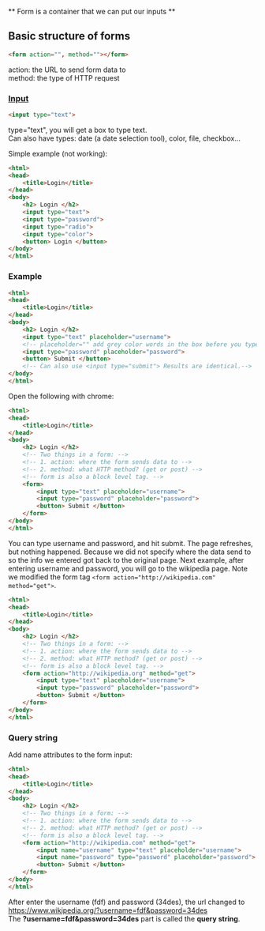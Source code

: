 ** Form is a container that we can put our inputs **
## Basic structure of forms
```html
<form action="", method=""></form>
```
action: the URL to send form data to  
method: the type of HTTP request  
### [Input]
```html
<input type="text">
```
type="text", you will get a box to type text.  
Can also have types: date (a date selection tool), color, file, checkbox...

Simple example (not working):
```html
<html>
<head>
	<title>Login</title>
</head>
<body>
	<h2> Login </h2>
	<input type="text">
	<input type="password">
	<input type="radio">
	<input type="color">
	<button> Login </button>	
</body>
</html>
```
### Example
```html
<html>
<head>
	<title>Login</title>
</head>
<body>
	<h2> Login </h2>
	<input type="text" placeholder="username">
	<!-- placeholder="" add grey color words in the box before you type.-->
	<input type="password" placeholder="password">
	<button> Submit </button>	
	<!-- Can also use <input type="submit"> Results are identical.-->
</body>
</html>
```
Open the following with chrome:
```html
<html>
<head>
	<title>Login</title>
</head>
<body>
	<h2> Login </h2>
	<!-- Two things in a form: -->
	<!-- 1. action: where the form sends data to -->
	<!-- 2. method: what HTTP method? (get or post) -->
	<!-- form is also a block level tag. -->
	<form>
		<input type="text" placeholder="username">
		<input type="password" placeholder="password">
		<button> Submit </button>
	</form>
</body>
</html>
```
You can type username and password, and hit submit. The page refreshes, but nothing happened. Because we did not specify where the data send to so the info we entered got back to the original page. 
Next example, after entering username and password, you will go to the wikipedia page. Note we modified the form tag ``` <form action="http://wikipedia.com" method="get"> ```.

```html
<html>
<head>
	<title>Login</title>
</head>
<body>
	<h2> Login </h2>
	<!-- Two things in a form: -->
	<!-- 1. action: where the form sends data to -->
	<!-- 2. method: what HTTP method? (get or post) -->
	<!-- form is also a block level tag. -->
	<form action="http://wikipedia.org" method="get">
		<input type="text" placeholder="username">
		<input type="password" placeholder="password">
		<button> Submit </button>
	</form>
</body>
</html>
```

### Query string
Add name attributes to the form input: 
```html
<html>
<head>
	<title>Login</title>
</head>
<body>
	<h2> Login </h2>
	<!-- Two things in a form: -->
	<!-- 1. action: where the form sends data to -->
	<!-- 2. method: what HTTP method? (get or post) -->
	<!-- form is also a block level tag. -->
	<form action="http://wikipedia.com" method="get">
		<input name="username" type="text" placeholder="username">
		<input name="password" type="password" placeholder="password">
		<button> Submit </button>
	</form>
</body>
</html>
```
After enter the username (fdf) and password (34des), the url changed to  
https://www.wikipedia.org/?username=fdf&password=34des  
The **?username=fdf&password=34des** part is called the **query string**.


[Input]:https://developer.mozilla.org/en-US/docs/Web/HTML/Element/input
